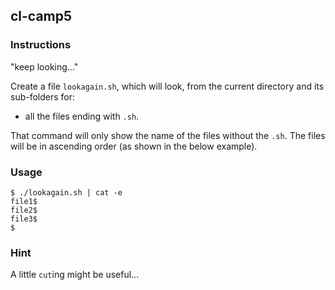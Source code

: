 ## cl-camp5

### Instructions

"keep looking..."

Create a file `lookagain.sh`, which will look, from the current directory and its sub-folders for:

- all the files ending with `.sh`.

That command will only show the name of the files without the `.sh`.
The files will be in ascending order (as shown in the below example).

### Usage

```console
$ ./lookagain.sh | cat -e
file1$
file2$
file3$
$
```

### Hint

A little `cut`ing might be useful...
